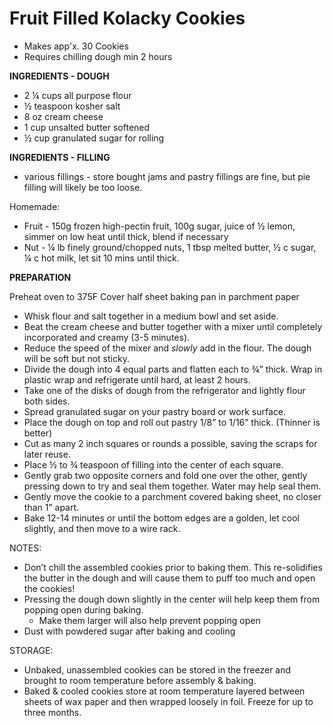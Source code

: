 # Fruit Filled Kolacky Cookies

* Makes app'x. 30 Cookies
* Requires chilling dough min 2 hours

**INGREDIENTS - DOUGH** 
* 2 ¼ cups all purpose flour
* ½ teaspoon kosher salt
* 8 oz cream cheese
* 1 cup unsalted butter softened
* ½ cup granulated sugar for rolling

**INGREDIENTS - FILLING** 
* various fillings - store bought jams and pastry fillings are fine, but pie filling will likely be too loose.

Homemade:
* Fruit - 150g frozen high-pectin fruit, 100g sugar, juice of ½ lemon, simmer on low heat until thick, blend if necessary
* Nut - ¼ lb finely ground/chopped nuts, 1 tbsp melted butter, ½ c sugar, ¼ c hot milk, let sit 10 mins until thick.


**PREPARATION**

Preheat oven to 375F 
Cover half sheet baking pan in parchment paper 

* Whisk flour and salt together in a medium bowl and set aside.
* Beat the cream cheese and butter together with a mixer until completely incorporated and creamy (3-5 minutes).
* Reduce the speed of the mixer and *slowly* add in the flour. The dough will be soft but not sticky.
* Divide the dough into 4 equal parts and flatten each to ¾” thick. Wrap in plastic wrap and refrigerate until hard, at least 2 hours.
* Take one of the disks of dough from the refrigerator and lightly flour both sides. 
* Spread granulated sugar on your pastry board or work surface.
* Place the dough on top and roll out pastry 1/8” to 1/16” thick. (Thinner is better)
* Cut as many 2 inch squares or rounds a possible, saving the scraps for later reuse.
* Place ½ to ¾ teaspoon of filling into the center of each square.
* Gently grab two opposite corners and fold one over the other, gently pressing down to try and seal them together. Water may help seal them.
* Gently move the cookie to a parchment covered baking sheet, no closer than 1” apart.
* Bake 12-14 minutes or until the bottom edges are a golden, let cool slightly, and then move to a wire rack.

NOTES:
* Don’t chill the assembled cookies prior to baking them. This re-solidifies the butter in the dough and will cause them to puff too much and open the cookies!
* Pressing the dough down slightly in the center will help keep them from popping open during baking.
  * Make them larger will also help prevent popping open
* Dust with powdered sugar after baking and cooling

STORAGE:
* Unbaked, unassembled cookies can be stored in the freezer and brought to room temperature before assembly & baking.
* Baked & cooled cookies store at room temperature layered between sheets of wax paper and then wrapped loosely in foil. Freeze for up to three months.
